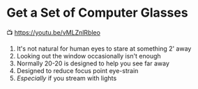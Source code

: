 # Get a Set of Computer Glasses

📺 <https://youtu.be/vMLZnlRbleo>

1. It's not natural for human eyes to stare at something 2' away
1. Looking out the window occasionally isn't enough 
1. Normally 20-20 is designed to help you see far away
1. Designed to reduce focus point eye-strain
1. *Especially* if you stream with lights
